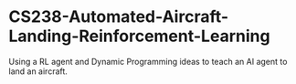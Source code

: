 # CS238-Automated-Aircraft-Landing-Reinforcement-Learning
Using a RL agent and Dynamic Programming ideas to teach an AI agent to land an aircraft.
